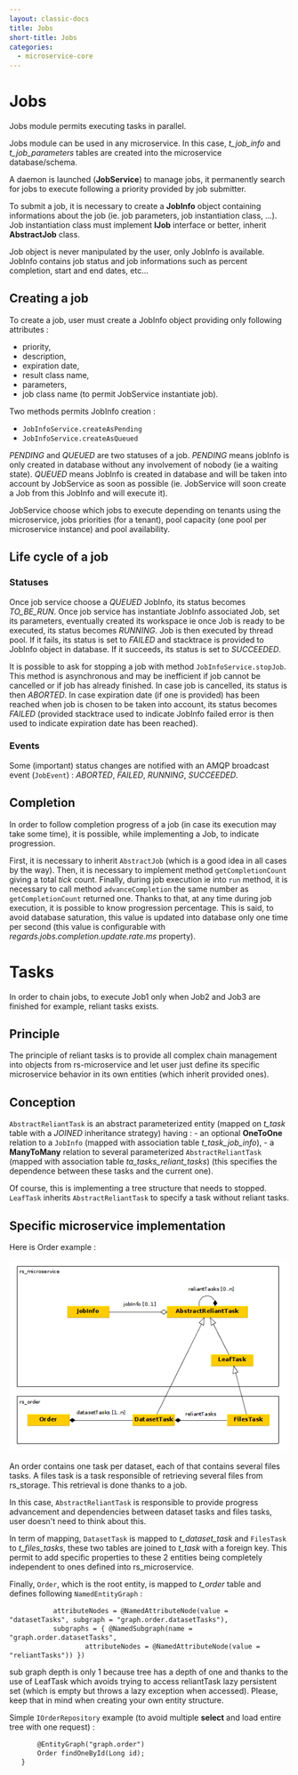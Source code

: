 ```yaml
---
layout: classic-docs
title: Jobs
short-title: Jobs
categories:
  - microservice-core
---
```


# Jobs

Jobs module permits executing tasks in parallel.

Jobs module can be used in any microservice. In this case, _t_job_info_ and _t_job_parameters_ tables are created 
into the microservice database/schema.

A daemon is launched (**JobService**) to manage jobs, it permanently search for jobs to execute following a priority 
provided by job submitter.

To submit a job, it is necessary to create a **JobInfo** object containing informations about the job (ie. job 
parameters, job instantiation class, ...).
Job instantiation class must implement **IJob** interface or better, inherit **AbstractJob** class.

Job object is never manipulated by the user, only JobInfo is available. JobInfo contains job status and job informations
such as percent completion, start and end dates, etc... 

## Creating a job ##
 
To create a job, user must create a JobInfo object providing only following attributes : 
- priority,
- description,
- expiration date,
- result class name,
- parameters,
- job class name (to permit JobService instantiate job).

Two methods permits JobInfo creation :
- `JobInfoService.createAsPending`
- `JobInfoService.createAsQueued`

_PENDING_ and _QUEUED_ are two statuses of a job.
_PENDING_ means jobInfo is only created in database without any involvement of nobody (ie a waiting state).
_QUEUED_ means JobInfo is created in database and will be taken into account by JobService as soon as possible (ie. 
JobService will soon create a Job from this JobInfo and will execute it).

JobService choose which jobs to execute depending on tenants using the microservice, jobs priorities (for a tenant), 
pool capacity (one pool per microservice instance) and pool availability. 

## Life cycle of a job ##

### Statuses ###

Once job service choose a _QUEUED_ JobInfo, its status becomes _TO_BE_RUN_.
Once job service has instantiate JobInfo associated Job, set its parameters, eventually created its workspace ie once 
Job is ready to be executed, its status becomes _RUNNING_. Job is then executed by thread pool.
If it fails, its status is set to _FAILED_ and stacktrace is provided to JobInfo object in database. 
If it succeeds, its status is set to _SUCCEEDED_. 

It is possible to ask for stopping a job with method `JobInfoService.stopJob`. This method is asynchronous and may be
inefficient if job cannot be cancelled or if job has already finished.
In case job is cancelled, its status is then _ABORTED_.
In case expiration date (if one is provided) has been reached when job is chosen to be taken into account, its status 
becomes _FAILED_ (provided stacktrace used to indicate JobInfo failed error is then used to indicate expiration date has
 been reached). 

### Events ###

Some (important) status changes are notified with an AMQP broadcast event (`JobEvent`) :
_ABORTED_, _FAILED_, _RUNNING_, _SUCCEEDED_.


## Completion ##

In order to follow completion progress of a job (in case its execution may take some time), it is possible, while 
implementing a Job, to indicate progression. 

First, it is necessary to inherit `AbstractJob` (which is a good idea in all cases by the way).
Then, it is necessary to implement method `getCompletionCount` giving a total _tick_ count.
Finally, during job execution ie into `run` method, it is necessary to call method `advanceCompletion` the same number
as `getCompletionCount` returned one.
Thanks to that, at any time during job execution, it is possible to know progression percentage.
This is said, to avoid database saturation, this value is updated into database only one time per second (this value is
configurable with _regards.jobs.completion.update.rate.ms_ property). 

# Tasks #

In order to chain jobs, to execute Job1 only when Job2 and Job3 are finished for example, reliant tasks exists.

## Principle ##

The principle of reliant tasks is to provide all complex chain management into objects from rs-microservice and let 
user just define its specific microservice behavior  in its own entities (which inherit provided ones).

## Conception ##

`AbstractReliantTask` is an abstract parameterized entity (mapped on _t_task_ table with a _JOINED_ inheritance strategy) 
having :
    - an optional **OneToOne** relation to a `JobInfo` (mapped with association table _t_task_job_info_),
    - a **ManyToMany** relation to  several parameterized `AbstractReliantTask` (mapped with association table 
    _ta_tasks_reliant_tasks_) (this specifies the dependence between these tasks and the current one).
    
Of course, this is implementing a tree structure that needs to stopped. `LeafTask` inherits `AbstractReliantTask` to
specify a task without reliant tasks.

## Specific microservice implementation ##

Here is Order example :

![](/assets/images/core/OrderMapping.png)

An order contains one task per dataset, each of that contains several files tasks. A files task is a task responsible of
retrieving several files from rs_storage. This retrieval is done thanks to a job.

In this case, `AbstractReliantTask` is responsible to provide progress advancement and dependencies between dataset 
tasks and files tasks, user doesn't need to think about this.

In term of mapping, `DatasetTask` is mapped to _t_dataset_task_ and `FilesTask` to _t_files_tasks_, these two tables are 
joined to _t_task_ with a foreign key.
This permit to add specific properties to these 2 entities being completely independent to ones defined into 
rs_microservice.

Finally, `Order`, which is the root entity, is mapped to _t_order_ table and defines following `NamedEntityGraph` :
```@NamedEntityGraph(name = "graph.order",
           attributeNodes = @NamedAttributeNode(value = "datasetTasks", subgraph = "graph.order.datasetTasks"),
           subgraphs = { @NamedSubgraph(name = "graph.order.datasetTasks",
                   attributeNodes = @NamedAttributeNode(value = "reliantTasks")) })
```
sub graph depth is only 1 because tree has a depth of one and thanks to the use of LeafTask which avoids trying to 
access reliantTask lazy persistent set (which is empty but throws a lazy exception when accessed).
Please, keep that in mind when creating your own entity structure.

Simple `IOrderRepository` example (to avoid multiple **select** and load entire tree with one request) :
```public interface IOrderRepository extends JpaRepository<Order, Long> {
       @EntityGraph("graph.order")
       Order findOneById(Long id);
   }
```

